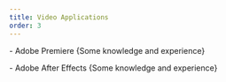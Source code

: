 ```yaml
---
title: Video Applications
order: 3
---
```


<p>- Adobe Premiere {Some knowledge and experience}</p>
<p>- Adobe After Effects {Some knowledge and experience}</p>